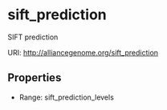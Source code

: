 # sift_prediction

SIFT prediction

URI: http://alliancegenome.org/sift_prediction



<!-- no inheritance hierarchy -->


## Properties

 * Range: sift_prediction_levels


